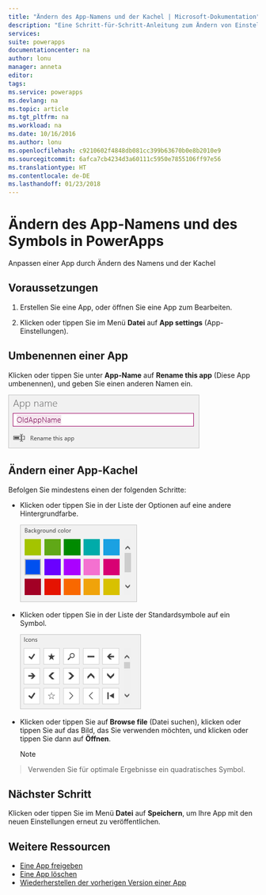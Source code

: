 ```yaml
---
title: "Ändern des App-Namens und der Kachel | Microsoft-Dokumentation"
description: "Eine Schritt-für-Schritt-Anleitung zum Ändern von Einstellungen, z.B. den App-Namen und das Symbol"
services: 
suite: powerapps
documentationcenter: na
author: lonu
manager: anneta
editor: 
tags: 
ms.service: powerapps
ms.devlang: na
ms.topic: article
ms.tgt_pltfrm: na
ms.workload: na
ms.date: 10/16/2016
ms.author: lonu
ms.openlocfilehash: c9210602f4848db081cc399b63670b0e8b2010e9
ms.sourcegitcommit: 6afca7cb4234d3a60111c5950e7855106ff97e56
ms.translationtype: HT
ms.contentlocale: de-DE
ms.lasthandoff: 01/23/2018
---
```

# <a name="change-app-name-and-icon-in-powerapps"></a>Ändern des App-Namens und des Symbols in PowerApps
Anpassen einer App durch Ändern des Namens und der Kachel

## <a name="prerequisites"></a>Voraussetzungen
1. Erstellen Sie eine App, oder öffnen Sie eine App zum Bearbeiten.

2. Klicken oder tippen Sie im Menü **Datei** auf **App settings** (App-Einstellungen).

## <a name="rename-an-app"></a>Umbenennen einer App
Klicken oder tippen Sie unter **App-Name** auf **Rename this app** (Diese App umbenennen), und geben Sie einen anderen Namen ein.

![Schließen einer App](./media/set-aspect-ratio-portrait-landscape/rename-app.png)

## <a name="change-an-app-tile"></a>Ändern einer App-Kachel
Befolgen Sie mindestens einen der folgenden Schritte:

* Klicken oder tippen Sie in der Liste der Optionen auf eine andere Hintergrundfarbe.

    ![Wählen Sie eine Kachelfarbe aus.](./media/set-aspect-ratio-portrait-landscape/tile-colors.png)

* Klicken oder tippen Sie in der Liste der Standardsymbole auf ein Symbol.

    ![Wählen Sie ein Kachelsymbol aus.](./media/set-aspect-ratio-portrait-landscape/tile-icons.png)

* Klicken oder tippen Sie auf **Browse file** (Datei suchen), klicken oder tippen Sie auf das Bild, das Sie verwenden möchten, und klicken oder tippen Sie dann auf **Öffnen**.

    > [!NOTE]
> Verwenden Sie für optimale Ergebnisse ein quadratisches Symbol.

## <a name="next-step"></a>Nächster Schritt
Klicken oder tippen Sie im Menü **Datei** auf **Speichern**, um Ihre App mit den neuen Einstellungen erneut zu veröffentlichen.

## <a name="more-resources"></a>Weitere Ressourcen
* [Eine App freigeben](share-app.md)
* [Eine App löschen](delete-app.md)
* [Wiederherstellen der vorherigen Version einer App](restore-an-app.md)
